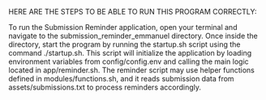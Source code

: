 HERE ARE THE STEPS TO BE ABLE TO RUN THIS PROGRAM CORRECTLY:

To run the Submission Reminder application, open your terminal and navigate to the submission_reminder_emmanuel directory. Once inside the directory, start the program by running the startup.sh script using the command ./startup.sh. This script will initialize the application by loading environment variables from config/config.env and calling the main logic located in app/reminder.sh. The reminder script may use helper functions defined in modules/functions.sh, and it reads submission data from assets/submissions.txt to process reminders accordingly.
